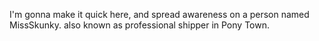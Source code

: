 I'm gonna make it quick here, and spread
awareness on a person named MissSkunky.
also known as professional shipper in
Pony Town.

